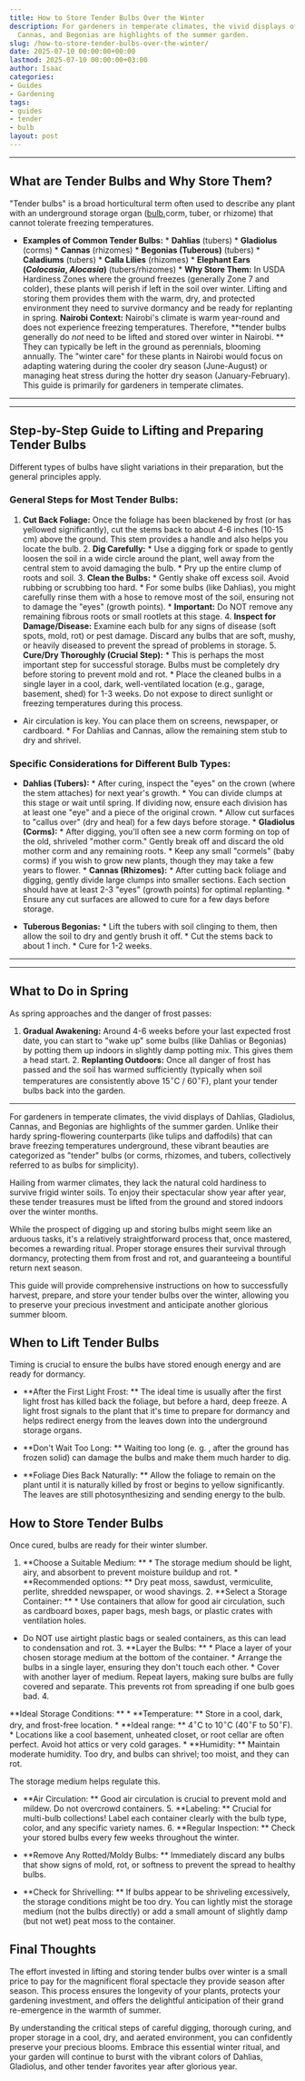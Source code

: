 ```yaml
---
title: How to Store Tender Bulbs Over the Winter
description: For gardeners in temperate climates, the vivid displays of Dahlias, Gladiolus,
  Cannas, and Begonias are highlights of the summer garden.
slug: /how-to-store-tender-bulbs-over-the-winter/
date: 2025-07-10 00:00:00+00:00
lastmod: 2025-07-10 00:00:00+03:00
author: Isaac
categories:
- Guides
- Gardening
tags:
- guides
- tender
- bulb
layout: post
---
```

---

## What are Tender Bulbs and Why Store Them?
"Tender bulbs" is a broad horticultural term often used to describe any plant with an underground storage organ ([bulb](https://pestpolicy.com/can-you-replant-potted-bulbs/),corm, tuber, or rhizome) that cannot tolerate freezing temperatures.

* **Examples of Common Tender Bulbs:** * **Dahlias** (tubers) * **Gladiolus** (corms) * **Cannas** (rhizomes) * **Begonias (Tuberous)** (tubers) * **Caladiums** (tubers) * **Calla Lilies** (rhizomes) * **Elephant Ears (*Colocasia*, *Alocasia*)** (tubers/rhizomes) * **Why Store Them:** In USDA Hardiness Zones where the ground freezes (generally Zone 7 and colder), these plants will perish if left in the soil over winter.
Lifting and storing them provides them with the warm, dry, and protected environment they need to survive dormancy and be ready for replanting in spring.
**Nairobi Context:** Nairobi's climate is warm year-round and does not experience freezing temperatures. Therefore, **tender bulbs generally do *not* need to be lifted and stored over winter in Nairobi. ** They can typically be left in the ground as perennials, blooming annually. The "winter care" for these plants in Nairobi would focus on adapting watering during the cooler dry season (June-August) or managing heat stress during the hotter dry season (January-February).
This guide is primarily for gardeners in temperate climates.
---
---

## Step-by-Step Guide to Lifting and Preparing Tender Bulbs
Different types of bulbs have slight variations in their preparation, but the general principles apply.

### General Steps for Most Tender Bulbs:
1. **Cut Back Foliage:** Once the foliage has been blackened by frost (or has yellowed significantly), cut the stems back to about 4-6 inches (10-15 cm) above the ground. This stem provides a handle and also helps you locate the bulb. 2. **Dig Carefully:** * Use a digging fork or spade to gently loosen the soil in a wide circle around the plant, well away from the central stem to avoid damaging the bulb. * Pry up the entire clump of roots and soil. 3.
**Clean the Bulbs:** * Gently shake off excess soil. Avoid rubbing or scrubbing too hard. * For some bulbs (like Dahlias), you might carefully rinse them with a hose to remove most of the soil, ensuring not to damage the "eyes" (growth points). * **Important:** Do NOT remove any remaining fibrous roots or small rootlets at this stage. 4. **Inspect for Damage/Disease:** Examine each bulb for any signs of disease (soft spots, mold, rot) or pest damage.
Discard any bulbs that are soft, mushy, or heavily diseased to prevent the spread of problems in storage. 5. **Cure/Dry Thoroughly (Crucial Step):** * This is perhaps the most important step for successful storage. Bulbs must be completely dry before storing to prevent mold and rot. * Place the cleaned bulbs in a single layer in a cool, dark, well-ventilated location (e.g., garage, basement, shed) for 1-3 weeks. Do not expose to direct sunlight or freezing temperatures during this process.

* Air circulation is key. You can place them on screens, newspaper, or cardboard. * For Dahlias and Cannas, allow the remaining stem stub to dry and shrivel.

### Specific Considerations for Different Bulb Types:

* **Dahlias (Tubers):** * After curing, inspect the "eyes" on the crown (where the stem attaches) for next year's growth. * You can divide clumps at this stage or wait until spring. If dividing now, ensure each division has at least one "eye" and a piece of the original crown. * Allow cut surfaces to "callus over" (dry and heal) for a few days before storage. * **Gladiolus (Corms):** * After digging, you'll often see a new corm forming on top of the old, shriveled "mother corm."
Gently break off and discard the old mother corm and any remaining roots. * Keep any small "cormels" (baby corms) if you wish to grow new plants, though they may take a few years to flower. * **Cannas (Rhizomes):** * After cutting back foliage and digging, gently divide large clumps into smaller sections. Each section should have at least 2-3 "eyes" (growth points) for optimal replanting. * Ensure any cut surfaces are allowed to cure for a few days before storage.

* **Tuberous Begonias:** * Lift the tubers with soil clinging to them, then allow the soil to dry and gently brush it off. * Cut the stems back to about 1 inch. * Cure for 1-2 weeks.
---
---

## What to Do in Spring
As spring approaches and the danger of frost passes:
1.  **Gradual Awakening:** Around 4-6 weeks before your last expected frost date, you can start to "wake up" some bulbs (like Dahlias or Begonias) by potting them up indoors in slightly damp potting mix. This gives them a head start. 2.  **Replanting Outdoors:** Once all danger of frost has passed and the soil has warmed sufficiently (typically when soil temperatures are consistently above $15^\circ \text{C}$ / $60^\circ \text{F}$), plant your tender bulbs back into the garden.
---

For gardeners in temperate climates, the vivid displays of Dahlias, Gladiolus, Cannas, and Begonias are highlights of the summer garden. Unlike their hardy spring-flowering counterparts (like tulips and daffodils) that can brave freezing temperatures underground, these vibrant beauties are categorized as "tender" bulbs (or corms, rhizomes, and tubers, collectively referred to as bulbs for simplicity).

Hailing from warmer climates, they lack the natural cold hardiness to survive frigid winter soils. To enjoy their spectacular show year after year, these tender treasures must be lifted from the ground and stored indoors over the winter months.

While the prospect of digging up and storing bulbs might seem like an arduous tasks, it's a relatively straightforward process that, once mastered, becomes a rewarding ritual. Proper storage ensures their survival through dormancy, protecting them from frost and rot, and guaranteeing a bountiful return next season.

This guide will provide comprehensive instructions on how to successfully harvest, prepare, and store your tender bulbs over the winter, allowing you to preserve your precious investment and anticipate another glorious summer bloom.

##  When to Lift Tender Bulbs

Timing is crucial to ensure the bulbs have stored enough energy and are ready for dormancy.

* **After the First Light Frost: ** The ideal time is usually after the first light frost has killed back the foliage, but before a hard, deep freeze. A light frost signals to the plant that it's time to prepare for dormancy and helps redirect energy from the leaves down into the underground storage organs.

* **Don't Wait Too Long: ** Waiting too long (e. g. , after the ground has frozen solid) can damage the bulbs and make them much harder to dig.

* **Foliage Dies Back Naturally: ** Allow the foliage to remain on the plant until it is naturally killed by frost or begins to yellow significantly. The leaves are still photosynthesizing and sending energy to the bulb.

##  How to Store Tender Bulbs

Once cured, bulbs are ready for their winter slumber.

1. **Choose a Suitable Medium: ** * The storage medium should be light, airy, and absorbent to prevent moisture buildup and rot. * **Recommended options: ** Dry peat moss, sawdust, vermiculite, perlite, shredded newspaper, or wood shavings. 2. **Select a Storage Container: ** * Use containers that allow for good air circulation, such as cardboard boxes, paper bags, mesh bags, or plastic crates with ventilation holes.

* Do NOT use airtight plastic bags or sealed containers, as this can lead to condensation and rot. 3. **Layer the Bulbs: ** * Place a layer of your chosen storage medium at the bottom of the container. * Arrange the bulbs in a single layer, ensuring they don't touch each other. * Cover with another layer of medium. Repeat layers, making sure bulbs are fully covered and separate. This prevents rot from spreading if one bulb goes bad. 4.

**Ideal Storage Conditions: ** * **Temperature: ** Store in a cool, dark, dry, and frost-free location. * **Ideal range: ** $4^\circ \text{C}$ to $10^\circ \text{C}$ ($40^\circ \text{F}$ to $50^\circ \text{F}$). * Locations like a cool basement, unheated closet, or root cellar are often perfect. Avoid hot attics or very cold garages. * **Humidity: ** Maintain moderate humidity. Too dry, and bulbs can shrivel; too moist, and they can rot.

The storage medium helps regulate this.

* **Air Circulation: ** Good air circulation is crucial to prevent mold and mildew. Do not overcrowd containers. 5. **Labeling: ** Crucial for multi-bulb collections! Label each container clearly with the bulb type, color, and any specific variety names. 6. **Regular Inspection: ** Check your stored bulbs every few weeks throughout the winter.

* **Remove Any Rotted/Moldy Bulbs: ** Immediately discard any bulbs that show signs of mold, rot, or softness to prevent the spread to healthy bulbs.

* **Check for Shrivelling: ** If bulbs appear to be shriveling excessively, the storage conditions might be too dry. You can lightly mist the storage medium (not the bulbs directly) or add a small amount of slightly damp (but not wet) peat moss to the container.

##  Final Thoughts

The effort invested in lifting and storing tender bulbs over winter is a small price to pay for the magnificent floral spectacle they provide season after season. This process ensures the longevity of your plants, protects your gardening investment, and offers the delightful anticipation of their grand re-emergence in the warmth of summer.

By understanding the critical steps of careful digging, thorough curing, and proper storage in a cool, dry, and aerated environment, you can confidently preserve your precious blooms. Embrace this essential winter ritual, and your garden will continue to burst with the vibrant colors of Dahlias, Gladiolus, and other tender favorites year after glorious year.
